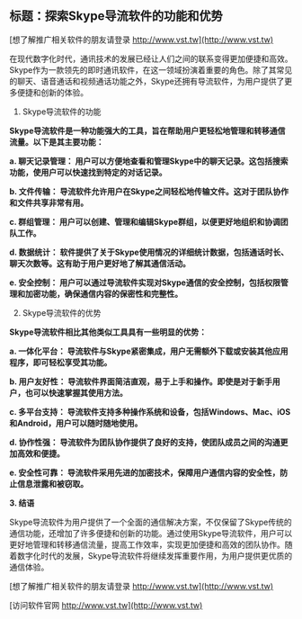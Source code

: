 ## **标题：探索Skype导流软件的功能和优势**

[想了解推广相关软件的朋友请登录 http://www.vst.tw](http://www.vst.tw)

在现代数字化时代，通讯技术的发展已经让人们之间的联系变得更加便捷和高效。Skype作为一款领先的即时通讯软件，在这一领域扮演着重要的角色。除了其常见的聊天、语音通话和视频通话功能之外，Skype还拥有导流软件，为用户提供了更多便捷和创新的体验。

1. Skype导流软件的功能

**Skype导流软件是一种功能强大的工具，旨在帮助用户更轻松地管理和转移通信流量。以下是其主要功能：**

**a. 聊天记录管理： 用户可以方便地查看和管理Skype中的聊天记录。这包括搜索功能，使用户可以快速找到特定的对话记录。**

**b. 文件传输： 导流软件允许用户在Skype之间轻松地传输文件。这对于团队协作和文件共享非常有用。**

**c. 群组管理： 用户可以创建、管理和编辑Skype群组，以便更好地组织和协调团队工作。**

**d. 数据统计： 软件提供了关于Skype使用情况的详细统计数据，包括通话时长、聊天次数等。这有助于用户更好地了解其通信活动。**

**e. 安全控制： 用户可以通过导流软件实现对Skype通信的安全控制，包括权限管理和加密功能，确保通信内容的保密性和完整性。**

2. Skype导流软件的优势

**Skype导流软件相比其他类似工具具有一些明显的优势：**

**a. 一体化平台： 导流软件与Skype紧密集成，用户无需额外下载或安装其他应用程序，即可轻松享受其功能。**

**b. 用户友好性： 导流软件界面简洁直观，易于上手和操作。即使是对于新手用户，也可以快速掌握其使用方法。**

**c. 多平台支持： 导流软件支持多种操作系统和设备，包括Windows、Mac、iOS和Android，用户可以随时随地使用。**

**d. 协作性强： 导流软件为团队协作提供了良好的支持，使团队成员之间的沟通更加高效和便捷。**

**e. 安全性可靠： 导流软件采用先进的加密技术，保障用户通信内容的安全性，防止信息泄露和被窃取。**

**3. 结语**

Skype导流软件为用户提供了一个全面的通信解决方案，不仅保留了Skype传统的通信功能，还增加了许多便捷和创新的功能。通过使用Skype导流软件，用户可以更好地管理和转移通信流量，提高工作效率，实现更加便捷和高效的团队协作。随着数字化时代的发展，Skype导流软件将继续发挥重要作用，为用户提供更优质的通信体验。

[想了解推广相关软件的朋友请登录 http://www.vst.tw](http://www.vst.tw)


[访问软件官网 http://www.vst.tw](http://www.vst.tw)
